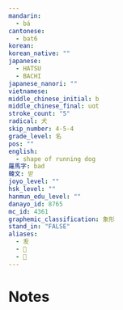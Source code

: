 ```yaml
---
mandarin:
  - bá
cantonese:
  - bat6
korean:
korean_native: ""
japanese:
  - HATSU
  - BACHI
japanese_nanori: ""
vietnamese:
middle_chinese_initial: b
middle_chinese_final: uɑt
stroke_count: "5"
radical: 犬
skip_number: 4-5-4
grade_level: 名
pos: ""
english:
  - shape of running dog
羅馬字: bad
韓文: 받
joyo_level: ""
hsk_level: ""
hanmun_edu_level: ""
danayo_id: 8765
mc_id: 4361
graphemic_classification: 象形
stand_in: "FALSE"
aliases:
  - 叐
  - 𡗜
  - 𤝜
---
```


# Notes
